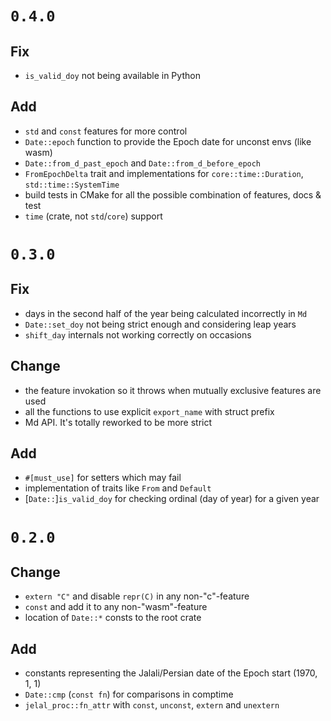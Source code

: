 # `0.4.0`

## Fix

- `is_valid_doy` not being available in Python

## Add

- `std` and `const` features for more control
- `Date::epoch` function to provide the Epoch date for unconst envs (like wasm)
- `Date::from_d_past_epoch` and `Date::from_d_before_epoch`
- `FromEpochDelta` trait and implementations for `core::time::Duration`,
  `std::time::SystemTime`
- build tests in CMake for all the possible combination of features, docs & test
- `time` (crate, not `std`/`core`) support

# `0.3.0`

## Fix

- days in the second half of the year being calculated incorrectly in `Md`
- `Date::set_doy` not being strict enough and considering leap years
- `shift_day` internals not working correctly on occasions

## Change

- the feature invokation so it throws when mutually exclusive features are used
- all the functions to use explicit `export_name` with struct prefix
- Md API. It's totally reworked to be more strict

## Add

- `#[must_use]` for setters which may fail
- implementation of traits like `From` and `Default`
- [`Date::`]`is_valid_doy` for checking ordinal (day of year) for a given year

# `0.2.0`

## Change

- `extern "C"` and disable `repr(C)` in any non-"c"-feature 
- `const` and add it to any non-"wasm"-feature
- location of `Date::*` consts to the root crate

## Add

- constants representing the Jalali/Persian date of the Epoch start (1970, 1, 1)
- `Date::cmp` (`const fn`) for comparisons in comptime
- `jelal_proc::fn_attr` with `const`, `unconst`, `extern` and `unextern`
